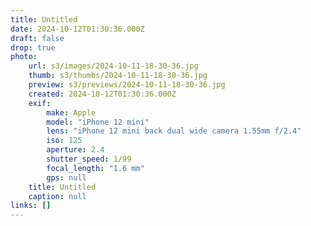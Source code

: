```yaml
---
title: Untitled
date: 2024-10-12T01:30:36.000Z
draft: false
drop: true
photo:
    url: s3/images/2024-10-11-18-30-36.jpg
    thumb: s3/thumbs/2024-10-11-18-30-36.jpg
    preview: s3/previews/2024-10-11-18-30-36.jpg
    created: 2024-10-12T01:30:36.000Z
    exif:
        make: Apple
        model: "iPhone 12 mini"
        lens: "iPhone 12 mini back dual wide camera 1.55mm f/2.4"
        iso: 125
        aperture: 2.4
        shutter_speed: 1/99
        focal_length: "1.6 mm"
        gps: null
    title: Untitled
    caption: null
links: []
---
```

